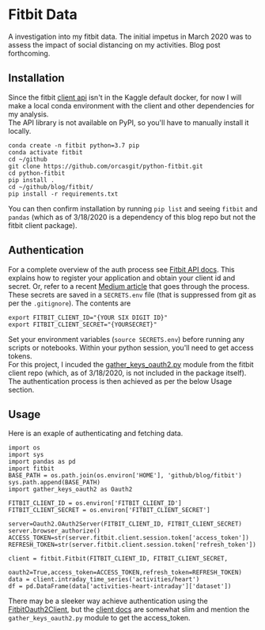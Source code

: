# Fitbit Data
A investigation into my fitbit data. The initial impetus in March 2020 was to assess the impact of social distancing on my activities. Blog post forthcoming.


## Installation
Since the fitbit [client api](https://python-fitbit.readthedocs.io/en/latest/) isn't in the Kaggle default docker, for now I will make a local conda environment with the client and other dependencies for my analysis.  
The API library is not available on PyPI, so you'll have to manually install it locally. 
```
conda create -n fitbit python=3.7 pip
conda activate fitbit
cd ~/github
git clone https://github.com/orcasgit/python-fitbit.git
cd python-fitbit
pip install .
cd ~/github/blog/fitbit/
pip install -r requirements.txt
```
You can then confirm installation by running `pip list` and seeing `fitbit` and `pandas` (which as of 3/18/2020 is a dependency of this blog repo but not the fitbit client package). 


## Authentication
For a complete overview of the auth process see [Fitbit API docs](https://dev.fitbit.com/build/reference/web-api/oauth2/). This explains how to register your application and obtain your client id and secret. Or, refer to a recent [Medium article](https://towardsdatascience.com/using-the-fitbit-web-api-with-python-f29f119621ea) that goes through the process.   
These secrets are saved in a `SECRETS.env` file (that is suppressed from git as per the `.gitignore`). The contents are  
```
export FITBIT_CLIENT_ID="{YOUR SIX DIGIT ID}"
export FITBIT_CLIENT_SECRET="{YOURSECRET}"
```
Set your environment variables (`source SECRETS.env`) before running any scripts or notebooks. Within your python session, you'll need to get access tokens.  
For this project, I incuded the [gather_keys_oauth2.py](https://github.com/orcasgit/python-fitbit/blob/master/gather_keys_oauth2.py) module from the fitbit client repo (which, as of 3/18/2020, is not included in the package itself). The authentication process is then achieved as per the below Usage section. 


## Usage
Here is an exaple of authenticating and fetching data.   
```
import os
import sys
import pandas as pd
import fitbit
BASE_PATH = os.path.join(os.environ['HOME'], 'github/blog/fitbit')
sys.path.append(BASE_PATH)
import gather_keys_oauth2 as Oauth2

FITBIT_CLIENT_ID = os.environ['FITBIT_CLIENT_ID']
FITBIT_CLIENT_SECRET = os.environ['FITBIT_CLIENT_SECRET']

server=Oauth2.OAuth2Server(FITBIT_CLIENT_ID, FITBIT_CLIENT_SECRET)
server.browser_authorize()
ACCESS_TOKEN=str(server.fitbit.client.session.token['access_token'])
REFRESH_TOKEN=str(server.fitbit.client.session.token['refresh_token'])

client = fitbit.Fitbit(FITBIT_CLIENT_ID, FITBIT_CLIENT_SECRET,
                  oauth2=True,access_token=ACCESS_TOKEN,refresh_token=REFRESH_TOKEN)
data = client.intraday_time_series('activities/heart')
df = pd.DataFrame(data['activities-heart-intraday']['dataset'])
```

There may be a sleeker way achieve authentication using the [FitbitOauth2Client](https://github.com/orcasgit/python-fitbit/blob/master/fitbit/api.py#L20), but the [client docs](https://python-fitbit.readthedocs.io/en/latest/) are somewhat slim and mention the `gather_keys_oauth2.py` module to get the access_token. 
